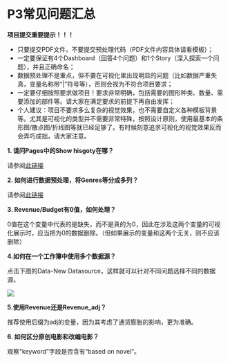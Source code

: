 # P3常见问题汇总

**项目提交重要提示！！！**

- 只要提交PDF文件，不要提交预处理代码（PDF文件内容具体请看模板）；
- 一定要保证有4个Dashboard（回答4个问题）和1个Story（深入探索一个问题），并且正确命名；
- 数据预处理不是重点，但不要在可视化里出现明显的问题（比如数据严重失真，变量名称带“|”符号等），否则会视为不符合项目要求；
- 一定要仔细按照要求做项目！要求非常明确，包括需要的图形种类、数量、需要添加的部件等。请大家在满足要求的前提下再自由发挥；
- 个人建议：项目不要求多么复杂的视觉效果，也不需要自定义各种模板背景等。尤其是可视化的类型并不需要非常特殊，按照设计原则，使用最基本的条形图/散点图/折线图等就已经足够了。有时候刻意追求可视化的视觉效果反而会弄巧成拙，请大家注意。

**1. 请问Pages中的Show hisgoty在哪？**

请参阅[此链接](http://onlinehelp.tableau.com/current/pro/desktop/en-us/buildmanual_shelves_pages.html)

**2. 如何进行数据预处理，将Genres等分成多列？**

请参阅[此链接](http://discussions.youdaxue.com/t/tableau/42153/4)

**3. Revenue/Budget有0值，如何处理？**

0值在这个变量中代表的是缺失，而不是真的为0，因此在涉及这两个变量的可视化展示时，应当把为0的数据删除。（但如果展示的变量和这两个无关，则不应该删除）

**4.如何在一个工作簿中使用多个数据源？**

点击下图的Data-New Datasource，这样就可以针对不同问题选择不同的数据源。

![](https://i.imgur.com/p6ElUix.png)

**5.使用Revenue还是Revenue_adj？**

推荐使用后缀为adj的变量，因为其考虑了通货膨胀的影响，更为准确。

**6. 如何区分原创电影和改编电影？**

观察“keyword”字段是否含有“based on novel”。



